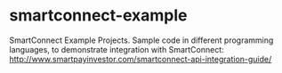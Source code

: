 # smartconnect-example
SmartConnect Example Projects. Sample code in different programming languages, to demonstrate integration with SmartConnect: http://www.smartpayinvestor.com/smartconnect-api-integration-guide/
